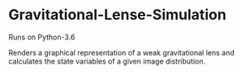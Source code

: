 # Gravitational-Lense-Simulation
Runs on Python-3.6

Renders a graphical representation of a weak gravitational lens and calculates the state variables of a given image distribution.


